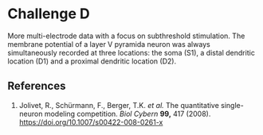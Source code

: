 # Challenge D

More multi-electrode data with a focus on subthreshold stimulation. The membrane potential of a layer V pyramida neuron was always simultaneously recorded at three locations: the soma (S1), a distal dendritic location (D1) and a proximal dendritic location (D2). 

## References 

1. Jolivet, R., Schürmann, F., Berger, T.K. *et al.* The quantitative single-neuron modeling competition. *Biol Cybern* **99,** 417 (2008). https://doi.org/10.1007/s00422-008-0261-x
